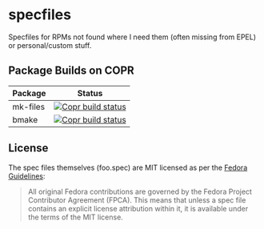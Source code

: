# specfiles
Specfiles for RPMs not found where I need them (often missing from EPEL) or personal/custom stuff.

## Package Builds on COPR

| Package  | Status |
|----------|--------|
| mk-files | [![Copr build status](https://copr.fedorainfracloud.org/coprs/travispaul/netbsd-packages/package/mk-files/status_image/last_build.png)](https://copr.fedorainfracloud.org/coprs/travispaul/netbsd-packages/package/mk-files/)
| bmake | [![Copr build status](https://copr.fedorainfracloud.org/coprs/travispaul/netbsd-packages/package/bmake/status_image/last_build.png)](https://copr.fedorainfracloud.org/coprs/travispaul/netbsd-packages/package/bmake/)
## License

The spec files themselves (foo.spec) are MIT licensed as per the [Fedora Guidelines](https://fedoraproject.org/wiki/Licensing:Main?rd=Licensing#License_of_Fedora_SPEC_Files):

> All original Fedora contributions are governed by the Fedora Project Contributor Agreement (FPCA). This means that unless a    spec file contains an explicit license attribution within it, it is available under the terms of the MIT license.


